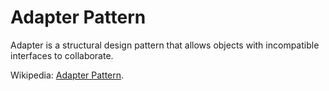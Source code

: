 # Adapter Pattern

Adapter is a structural design pattern that allows objects with incompatible interfaces to collaborate.

Wikipedia: [Adapter Pattern](https://en.wikipedia.org/wiki/Adapter_pattern).
